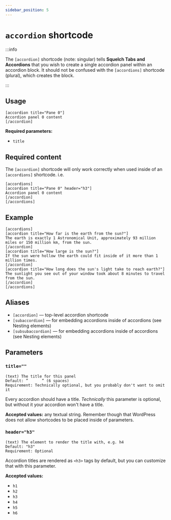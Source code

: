 ```yaml
---
sidebar_position: 5
---
```


# `accordion` shortcode

:::info

The `[accordion]` shortcode (note: singular) tells **Squelch Tabs and Accordions** that you wish to create a single accordion panel within an accordion block. It should not be confused with the `[accordions]` shortcode (plural), which creates the block.

:::

## Usage


```
[accordion title="Pane 0"]
Accordion panel 0 content
[/accordion]
```

**Required parameters:**

* `title`

## Required content

The `[accordion]` shortcode will only work correctly when used inside of an `[accordions]` shortcode. i.e.

```
[accordions]
[accordion title="Pane 0" header="h3"]
Accordion panel 0 content
[/accordion]
[/accordions]
```

## Example

```
[accordions]
[accordion title="How far is the earth from the sun?"]
The earth is exactly 1 Astronomical Unit, approximately 93 million miles or 150 million km, from the sun.
[/accordion]
[accordion title="How large is the sun?"]
If the sun were hollow the earth could fit inside of it more than 1 million times.
[/accordion]
[accordion title="How long does the sun's light take to reach earth?"]
The sunlight you see out of your window took about 8 minutes to travel from the sun.
[/accordion]
[/accordions]
```

## Aliases

* `[accordion]` — top-level accordion shortcode
* `[subaccordion]` — for embedding accordions inside of accordions (see Nesting elements)
* `[subsubaccordion]` — for embedding accordions inside of accordions (see Nesting elements)

## Parameters

### `title=""`

```
(text) The title for this panel
Default: ”      ” (6 spaces)
Requirement: Technically optional, but you probably don't want to omit it
```

Every accordion should have a title. *Technically* this parameter is optional, but without it your accordion won't have a title.

**Accepted values:** any textual string. Remember though that WordPress does not allow shortcodes to be placed inside of parameters.

### `header="h3"`

```
(text) The element to render the title with, e.g. h4
Default: "h3"
Requirement: Optional
```

Accordion titles are rendered as `<h3>` tags by default, but you can customize that with this parameter.

**Accepted values:**

* `h1`
* `h2`
* `h3`
* `h4`
* `h5`
* `h6`

